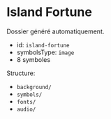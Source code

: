 # Island Fortune

Dossier généré automatiquement.

- id: `island-fortune`
- symbolsType: `image`
- 8 symboles

Structure:
- `background/`
- `symbols/`
- `fonts/`
- `audio/`

